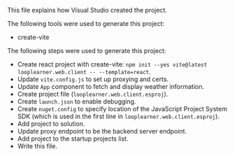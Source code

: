This file explains how Visual Studio created the project.

The following tools were used to generate this project:
- create-vite

The following steps were used to generate this project:
- Create react project with create-vite: `npm init --yes vite@latest looplearner.web.client -- --template=react`.
- Update `vite.config.js` to set up proxying and certs.
- Update `App` component to fetch and display weather information.
- Create project file (`looplearner.web.client.esproj`).
- Create `launch.json` to enable debugging.
- Create `nuget.config` to specify location of the JavaScript Project System SDK (which is used in the first line in `looplearner.web.client.esproj`).
- Add project to solution.
- Update proxy endpoint to be the backend server endpoint.
- Add project to the startup projects list.
- Write this file.
